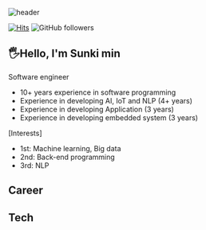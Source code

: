 ![header](https://capsule-render.vercel.app/api?type=waving&color=auto&height=300&section=header&text=THE%20NEXT%20STEP&fontSize=90)

[![Hits](https://hits.seeyoufarm.com/api/count/incr/badge.svg?url=https%3A%2F%2Fgithub.com%2Foksk1111&count_bg=%23A8A8A8&title_bg=%23555555&icon=&icon_color=%23E7E7E7&title=hits&edge_flat=false)](https://hits.seeyoufarm.com)
![GitHub followers](https://img.shields.io/github/followers/oksk1111?color=E7E7E7)

## 🖐Hello, I'm Sunki min

Software engineer
- 10+ years experience in software programming
- Experience in developing AI, IoT and NLP (4+ years)
- Experience in developing Application (3 years)
- Experience in developing embedded system (3 years)

[Interests]
- 1st: Machine learning, Big data
- 2nd: Back-end programming
- 3rd: NLP

## Career

## Tech


<!---
[Worked with]
1. Tech : Java, Python, Qt/QML, C, Objective-C, HTML5, CSS3, Javascript
2. Framawork/Lib : POS library(Sejong tagset, BASIS, CELI)
3. Server : MySQL, Tomcat
4. Versioning : SVN, Git
5. Environment : Linux, iOS, Windows
6. DevOps : Jira
7. Etc : Jenkins
--->


<!---
oksk1111/oksk1111 is a ✨ special ✨ repository because its `README.md` (this file) appears on your GitHub profile.
You can click the Preview link to take a look at your changes.
--->

